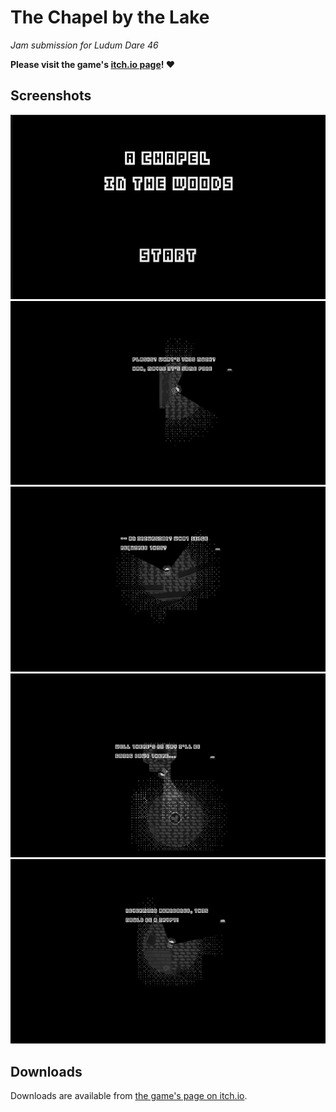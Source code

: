# The Chapel by the Lake

_Jam submission for Ludum Dare 46_

**Please visit the game's [itch.io
page](https://sonarius.itch.io/a-chapel-in-the-woods)! :heart:**

## Screenshots

![menu-screen](.img/menu-screen.png)
![optional-text](.img/optional-text.png)
![siege-text](.img/siege-text.png)
![double-light](.img/double-light.png)
![crypt-text](.img/crypt-text.png)

## Downloads

Downloads are available from [the game's page on
itch.io](https://sonarius.itch.io/a-chapel-in-the-woods).
